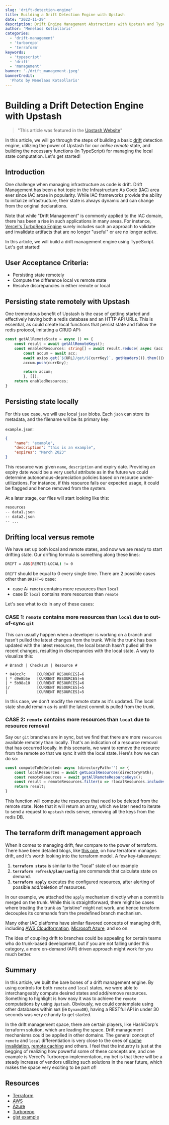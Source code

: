 ```yaml
---
slug: 'drift-detection-engine'
title: Building a Drift Detection Engine with Upstash
date: "2022-11-29"
description: Drift Engine Management Abstractions with Upstash and Typescript
author: 'Menelaos Kotsollaris'
categories:
  - 'drift-management'
  - 'turborepo'
  - 'terraform'
keywords:
  - 'typescript'
  - 'drift'
  - 'management'
banner: './drift_management.jpeg'
bannerCredit:
  'Photo by Menelaos Kotsollaris'
---
```


# Building a Drift Detection Engine with Upstash

> "This article was featured in the [Upstash Website](https://upstash.com/blog/drift-detection)"

In this article, we will go through the steps of building a basic [drift](https://snyk.io/blog/infrastructure-drift-detection-mitigation/#:~:text=What%20is%20infrastructure%20drift%3F,can%20happen%20for%20many%20reasons.) detection engine, utilizing the power of Upstash for our _online remote_ state, and building the necessary functions (in TypeScript) for managing the local state computation. Let's get started!

## Introduction

One challenge when managing infrastructure as code is drift. Drift Management has been a hot topic in the Infrastructure As Code (IAC) area ever since IAC arose in popularity. While IAC frameworks provide the ability to initialize infrastructure, their state is always dynamic and can change from the original declarations.

Note that while "Drift Management" is commonly applied to the IAC domain, there has been a rise in such applications in many areas. For instance, [Vercel's TurboRepo Engine](https://turbo.build/repo) surely includes such an approach to validate and invalidate artifacts that are no longer "useful" or are no longer active.

In this article, we will build a drift management engine using TypeScript. Let's get started!

## User Acceptance Criteria:

- Persisting state remotely
- Compute the difference local vs remote state
- Resolve discrepancies in either remote or local

## Persisting state remotely with Upstash

One tremendous benefit of Upstash is the ease of getting started and effectively having both a redis database and an HTTP API URLs. This is essential, as could create local functions that persist state and follow the redis protocol, imitating a CRUD API:

```ts
const getAllRemoteState = async () => {
    const result = await getAllRemoteKeys();
    const enabledResources: string[] = await result.reduce( async (acc:string[], currKey:string) => {
        const accum = await acc;
        await axios.get(`${URL}/get/${currKey}`, getHeaders()).then(({data}) => data);
        accum.push(currKey);

        return accum;
        }, []);
    return enabledResources;
}
```

## Persisting state locally

For this use case, we will use local `json` blobs. Each `json` can store its metadata, and the filename will be its primary key:

`example.json`:

```json
{
    "name": "example",
    "description": "this is an example",
    "expires": "March 2023"
}
```

This resource was given `name`, `description` and expiry date. Providing an expiry date would be a very useful attribute as in the future we could determine autonomous-depreciation policies based on resource under-utilizations. For instance, if this resource fails our expected usage, it could be flagged and hence removed from the system.

At a later stage, our files will start looking like this:

```sh
resources
-- data1.json
-- data2.json
-- ...
```

## Drifting local versus remote

We have set up both local and remote states, and now we are ready to start drifting state. Our drifting formula is something along these lines:

```sh
DRIFT = ABS(REMOTE-LOCAL) != 0
```

`DRIFT` should be equal to 0 every single time. There are 2 possible cases other than `DRIFT=0` case:

- case A: `remote` contains more resources than `local`
- case B: `local` contains more resources than `remote`

Let's see what to do in any of these cases:

### CASE 1: `remote` contains more resources than `local` due to out-of-sync `git`

This can usually happen when a developer is working on a branch and hasn't pulled the latest changes from the trunk. While the trunk has been updated with the latest resources, the local branch hasn't pulled all the recent changes, resulting in discrepancies with the local state. A way to visualize this:

`# Branch | Checksum | Resource #`
```git          [CURRENT RESOURCES]=6
* 040cc7c     [CURRENT RESOURCES]=6
| * d9e8b5e   [CURRENT RESOURCES]=6
| * 5b98a10   [CURRENT RESOURCES]=6
|/            [CURRENT RESOURCES]=5
|             [CURRENT RESOURCES]=5
```

In this case, we don't modify the remote state as it's updated. The local state should remain as-is until the latest commit is pulled from the trunk.

### CASE 2: `remote` contains more resources than `local` due to resource removal

Say our `git` branches are in sync, but we find that there are more `resources` available remotely than locally. That's an indication of a resource removal that has occurred locally. in this scenario, we want to remove the resource from the remote so that we sync it with the local state. Here's how we can do so:

```ts
const computeToBeDeleted= async (directoryPath='') => {
    const localResources = await getLocalResources(directoryPath);
    const remoteResources = await getAllRemoteResourceKeys();
    const result = remoteResources.filter(x => !localResources.includes(x));
    return result;
}
```

This function will compute the resources that need to be deleted from the remote state. Note that it will return an array, which we later need to iterate to send a request to `upstash` redis server, removing all the keys from the redis DB.

## The terraform drift management approach

When it comes to managing drift, few compare to the power of terraform. There have been detailed blogs, like [this one](https://www.hashicorp.com/blog/detecting-and-managing-drift-with-terraform), on how terraform manages drift, and it's worth looking into the terraform model. A few key-takeaways:

1. **`terraform state`** is similar to the "local" state of our example
2. **`terraform refresh/plan/config`** are commands that calculate state on demand.
3. **`terraform apply`** executes the configured resources, after alerting of possible add/deletion of resources.

In our example, we attached the `apply` mechanism directly when a commit is merged on the trunk. While this is straightforward, there might be cases where treating the trunk as "pristine" might not work, and hence terraform decouples its commands from the predefined branch mechanism.

Many other IAC platforms have similar flavored concepts of managing drift, including [AWS Cloudformation](https://docs.aws.amazon.com/AWSCloudFormation/latest/UserGuide/using-cfn-stack-drift.html), [Microsoft Azure](https://cloudacademy.com/course/implementing-azure-infrastructure-compliance-and-security/preventing-drift/), and so on.

The idea of coupling drift to branches could be appealing for certain teams who do trunk-based development, but if you are not falling under this category, a more on-demand (API) driven approach might work for you much better.

## Summary

In this article, we built the bare bones of a drift management engine. By using controls for both `remote` and `local` states, we were able to interchangeably compute desired states and add/remove resources. Something to highlight is how easy it was to achieve the `remote` computations by using `Upstash`. Obviously, we could contemplate using other databases within `AWS` (ie `DynamoDB`), having a RESTful API in under 30 seconds was very e.handy to get started.

In the drift management space, there are certain players, like HashiCorp's terraform solution, which are leading the space. Drift management mechanisms could be applied in other domains. The general concept of `remote` and `local` differentiation is very close to the ones of [cache invalidation](https://en.wikipedia.org/wiki/Cache_invalidation), [remote caching](https://bazel.build/remote/caching) and others. I feel that the industry is just at the begging of realizing how powerful some of these concepts are, and one example is Vercel's Turborepo implementation, my bet is that there will be a steady increase of vendors utilizing such solutions in the near future, which makes the space very exciting to be part of!


## Resources

- [Terraform](https://www.hashicorp.com/blog/detecting-and-managing-drift-with-terraform)
- [AWS](https://docs.aws.amazon.com/AWSCloudFormation/latest/UserGuide/using-cfn-stack-drift.html)
- [Azure](https://azure.microsoft.com/en-ca/blog/what-why-how-azure-automation-desired-state-configuration/)
- [Turborepo](https://turborepo.org/)
- [gist example](https://gist.github.com/mkotsollaris/fb0a37193267f80a65a3b61bb04497ca)